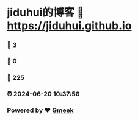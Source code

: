 # jiduhui的博客 :link: https://jiduhui.github.io 
### :page_facing_up: [3](https://jiduhui.github.io/tag.html) 
### :speech_balloon: 0 
### :hibiscus: 225 
### :alarm_clock: 2024-06-20 10:37:56 
### Powered by :heart: [Gmeek](https://github.com/Meekdai/Gmeek)
